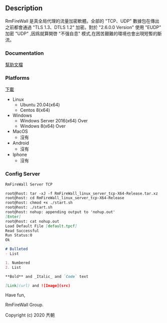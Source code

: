 ## Description

RmFireWall 是真全局代理的流量加密軟體。全部的 "TCP、UDP" 數據包在傳出之前都會通過 "TLS 1.3、DTLS 1.2" 加密。對於 "2.6.0.0 Version" 使用 "EUDP" 加密 "UDP" ,因爲就算開啓 "不强自息" 模式,在困苦艱難的環境也會出現短暫的斷流。

### Documentation

[幫助文檔](https://github.com/8qw/RmFireWall/wiki)

### Platforms

[下載](https://github.com/8qw/RmFireWall/releases)

<ul>
 <li>Linux
  <ul>
    <li>Ubuntu 20.04(x64)</li>
    <li>Centos 8(x64)</li>
  </ul>
 </li>

 <li>Windows
  <ul>
    <li>Windows Server 2016(x64) Over</li>
    <li>Windows 8(x64) Over</li>
  </ul>
 </li>

 <li>MacOS
  <ul>
   <li>沒有</li>
  </ul>
 </li>
 
 <li>Android
  <ul>
   <li>沒有</li>
  </ul>
 </li>
 
 <li>Iphone
  <ul>
   <li>沒有</li>
  </ul>
 </li>
 
</ul>

### Config Server

```markdown
RmFireWall Server TCP

root@host: tar -xJ -f RmFireWall_linux_server_tcp-X64-Release.tar.xz
root@host: cd RmFireWall_linux_server_tcp-X64-Release
root@host: chmod +x ./start.sh
root@host: ./start.sh
root@host: nohup: appending output to 'nohup.out'
[Enter]
root@host: cat nohup.out
Load Default File [default.tpcf]
Read Successful
Run Status:0
Ok

# Bulleted
- List

1. Numbered
2. List

**Bold** and _Italic_ and `Code` text

[Link](url) and ![Image](src)
```


Have fun,

RmFireWall Group.

Copyright (c) 2020 兲朝
